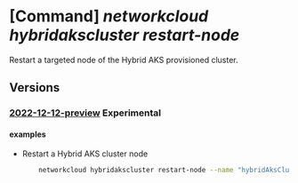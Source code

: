 # [Command] _networkcloud hybridakscluster restart-node_

Restart a targeted node of the Hybrid AKS provisioned cluster.

## Versions

### [2022-12-12-preview](/Resources/mgmt-plane/L3N1YnNjcmlwdGlvbnMve30vcmVzb3VyY2Vncm91cHMve30vcHJvdmlkZXJzL21pY3Jvc29mdC5uZXR3b3JrY2xvdWQvaHlicmlkYWtzY2x1c3RlcnMve30vcmVzdGFydG5vZGU=/2022-12-12-preview.xml) **Experimental**

<!-- mgmt-plane /subscriptions/{}/resourcegroups/{}/providers/microsoft.networkcloud/hybridaksclusters/{}/restartnode 2022-12-12-preview -->

#### examples

- Restart a Hybrid AKS cluster node
    ```bash
        networkcloud hybridakscluster restart-node --name "hybridAksClusterName" --node-name "nodeName" --resource-group "resourceGroupName"
    ```

